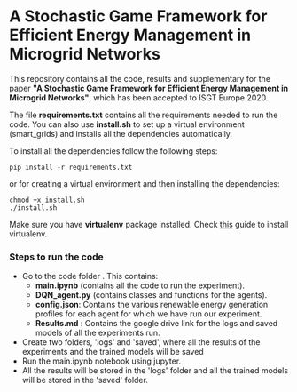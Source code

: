 # A Stochastic Game Framework for Efficient Energy Management in Microgrid Networks

This repository contains all the code, results and supplementary for the paper **"A  Stochastic Game Framework for Efficient Energy Management in Microgrid Networks"**, which has been accepted to ISGT Europe 2020. 

The file **requirements.txt** contains all the requirements needed to run the code. You can also use **install.sh** to set up a virtual environment (smart_grids) and installs all the dependencies automatically.

To install all the dependencies follow the following steps:
```
pip install -r requirements.txt
```
or for creating a virtual environment and then installing the dependencies:
```
chmod +x install.sh
./install.sh
```
Make sure you have **virtualenv** package installed. Check [this](https://gist.github.com/frfahim/73c0fad6350332cef7a653bcd762f08d) guide to install virtualenv.

### Steps to run the code

-   Go to the code folder . This contains:
    -   **main.ipynb** (contains all the code to run the experiment).
    -   **DQN_agent.py** (contains classes and functions for the agents).
    -   **config.json**: Contains the various renewable energy generation profiles for each agent for which we have run our experiment. 
    - **Results.md** : Contains the google drive link for the logs and saved models of all the experiments run.
-   Create two folders, 'logs' and 'saved', where all the results of the experiments and the trained models will be saved
-   Run the main.ipynb notebook using jupyter.
- All the results will be stored in the 'logs' folder and all the trained models will be stored in the 'saved' folder.